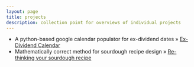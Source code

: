 ```yaml
---
layout: page
title: projects
description: collection point for overviews of individual projects
---
```


<ul class="posts">
    <li><span>A python-based google calendar populator for ex-dividend dates</span> &raquo; <a href="https://mag06.github.io/pages/dividend_calendar.html">Ex-Dividend Calendar</a></li>
    <li><span>Mathematically correct method for sourdough recipe design</span> &raquo; <a href="https://mag06.github.io/pages/sourdough.html">Re-thinking your sourdough recipe</a></li>
</ul>


<!---Currently in preparation are writeups on ongoing theoretical and computational projects related to the internal composition of neutron stars, magnetic field generation and time-variability in plasmas, and analyses and interpretation of uniquely American socio-economic questions.-->

